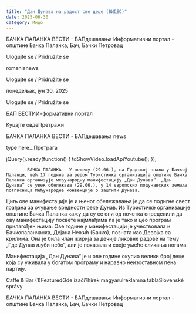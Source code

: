 ```yaml
---
title: "Дан Дунава на радост све деце (ВИДЕО)"
date: 2025-06-30
category: Инфо
---
```


БАЧКА ПАЛАНКА ВЕСТИ - БАПдешавања Информативни портал - општине Бачка Паланка, Бач, Бачки Петровац

Ulogujte se / Pridružite se

romanianews

Ulogujte se / Pridružite se

понедељак, јун 30, 2025

Ulogujte se / Pridružite se

БАП ВЕСТИИнформативни портал

Куцајте овдеПретражи

БАЧКА ПАЛАНКА ВЕСТИ - БАПдешавања news

type here...Претрага

jQuery().ready(function() {
                            tdShowVideo.loadApiYoutube(); 
                        });
                        
                    
            БАЧКА ПАЛАНКА – У недељу (29.06.), на Градској плажи у Бачкој Паланци, већ 17 година за редом Туристичка организација општине Бачка Паланка организује међународну манифестацију „Дан Дунава“. „Дан Дунава“ се увек обележава (29.06.), у 14 европских подунавских земаља потписница Међународне конвенције о заштити Дунава.

Циљ ове манифестације је и њеног обележавања је да се подигне свест грађана за очување вредности реке Дунав. Из Туристичке организације општине Бачка Паланка кажу да су се они од почетка определили да ову манифестацију посвете најмлађима па је тако и цео програм прилагођен њима.
Ове године у манифестацији је учествовала и Бачкопаланчанка, Дејана Нежић (Бачко), позната као Девојка са крилима. Она је била члан жирија за дечије ликовне радове на тему „Где Дунав љуби небо“, али је показала и своје умеће сликања ногама.


Mанифестација „Дан Дунава“ је и ове године окупио велики број деце која су уживала у богатом програму и наравно неизоставном пена партију.

Caffe & Bar (1)FeaturedGde izaći?hírek magyarulreklamna tablaSlovenské správy

БАЧКА ПАЛАНКА ВЕСТИ - БАПдешавања Информативни портал - општине Бачка Паланка, Бач, Бачки Петровац

